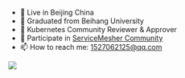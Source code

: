 <!--
**SataQiu/SataQiu** is a ✨ _special_ ✨ repository because its `README.md` (this file) appears on your GitHub profile.

Here are some ideas to get you started:

- 🔭 I’m currently working on ...
- 🌱 I’m currently learning ...
- 👯 I’m looking to collaborate on ...
- 🤔 I’m looking for help with ...
- 💬 Ask me about ...
- 📫 How to reach me: ...
- 😄 Pronouns: ...
- ⚡ Fun fact: ...
-->

- 🔭 Live in Beijing China
- 🌱 Graduated from Beihang University
- 👯 Kubernetes Community Reviewer & Approver
- 💬 Participate in [ServiceMesher Community](https://www.servicemesher.com/)
- 📫 How to reach me: 1527062125@qq.com

![](https://github-readme-stats.vercel.app/api?username=SataQiu&count_private=true)
